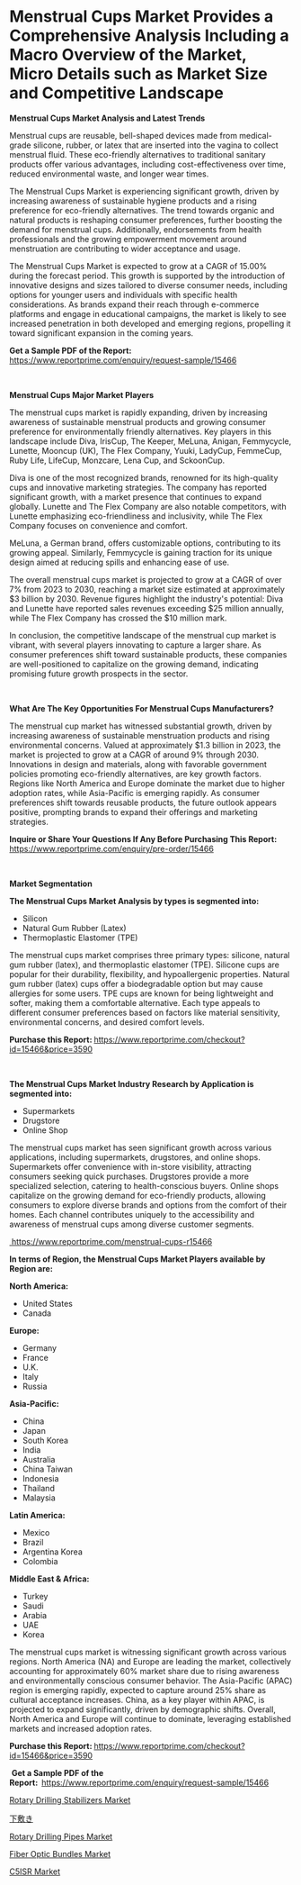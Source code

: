 <p><h1>Menstrual Cups Market Provides a Comprehensive Analysis Including a Macro Overview of the Market, Micro Details such as Market Size and Competitive Landscape</h1></p><p><strong>Menstrual Cups Market Analysis and Latest Trends</strong></p>
<p><p>Menstrual cups are reusable, bell-shaped devices made from medical-grade silicone, rubber, or latex that are inserted into the vagina to collect menstrual fluid. These eco-friendly alternatives to traditional sanitary products offer various advantages, including cost-effectiveness over time, reduced environmental waste, and longer wear times.</p><p>The Menstrual Cups Market is experiencing significant growth, driven by increasing awareness of sustainable hygiene products and a rising preference for eco-friendly alternatives. The trend towards organic and natural products is reshaping consumer preferences, further boosting the demand for menstrual cups. Additionally, endorsements from health professionals and the growing empowerment movement around menstruation are contributing to wider acceptance and usage.</p><p>The Menstrual Cups Market is expected to grow at a CAGR of 15.00% during the forecast period. This growth is supported by the introduction of innovative designs and sizes tailored to diverse consumer needs, including options for younger users and individuals with specific health considerations. As brands expand their reach through e-commerce platforms and engage in educational campaigns, the market is likely to see increased penetration in both developed and emerging regions, propelling it toward significant expansion in the coming years.</p></p>
<p><strong>Get a Sample PDF of the Report:&nbsp;</strong> <a href="https://www.reportprime.com/enquiry/request-sample/15466?utm_campaign=1102&utm_medium=2&utm_source=Github&utm_content=ia&utm_term=11102024&utm_id=menstrual-cups">https://www.reportprime.com/enquiry/request-sample/15466</a></p>
<p>&nbsp;</p>
<p><strong>Menstrual Cups Major Market Players</strong></p>
<p><p>The menstrual cups market is rapidly expanding, driven by increasing awareness of sustainable menstrual products and growing consumer preference for environmentally friendly alternatives. Key players in this landscape include Diva, IrisCup, The Keeper, MeLuna, Anigan, Femmycycle, Lunette, Mooncup (UK), The Flex Company, Yuuki, LadyCup, FemmeCup, Ruby Life, LifeCup, Monzcare, Lena Cup, and SckoonCup.</p><p>Diva is one of the most recognized brands, renowned for its high-quality cups and innovative marketing strategies. The company has reported significant growth, with a market presence that continues to expand globally. Lunette and The Flex Company are also notable competitors, with Lunette emphasizing eco-friendliness and inclusivity, while The Flex Company focuses on convenience and comfort. </p><p>MeLuna, a German brand, offers customizable options, contributing to its growing appeal. Similarly, Femmycycle is gaining traction for its unique design aimed at reducing spills and enhancing ease of use. </p><p>The overall menstrual cups market is projected to grow at a CAGR of over 7% from 2023 to 2030, reaching a market size estimated at approximately $3 billion by 2030. Revenue figures highlight the industry's potential: Diva and Lunette have reported sales revenues exceeding $25 million annually, while The Flex Company has crossed the $10 million mark. </p><p>In conclusion, the competitive landscape of the menstrual cup market is vibrant, with several players innovating to capture a larger share. As consumer preferences shift toward sustainable products, these companies are well-positioned to capitalize on the growing demand, indicating promising future growth prospects in the sector.</p></p>
<p>&nbsp;</p>
<p><strong>What Are The Key Opportunities For Menstrual Cups Manufacturers?</strong></p>
<p><p>The menstrual cup market has witnessed substantial growth, driven by increasing awareness of sustainable menstruation products and rising environmental concerns. Valued at approximately $1.3 billion in 2023, the market is projected to grow at a CAGR of around 9% through 2030. Innovations in design and materials, along with favorable government policies promoting eco-friendly alternatives, are key growth factors. Regions like North America and Europe dominate the market due to higher adoption rates, while Asia-Pacific is emerging rapidly. As consumer preferences shift towards reusable products, the future outlook appears positive, prompting brands to expand their offerings and marketing strategies.</p></p>
<p><strong>Inquire or Share Your Questions If Any Before Purchasing This Report:</strong> <a href="https://www.reportprime.com/enquiry/pre-order/15466?utm_campaign=1102&utm_medium=2&utm_source=Github&utm_content=ia&utm_term=11102024&utm_id=menstrual-cups">https://www.reportprime.com/enquiry/pre-order/15466</a></p>
<p>&nbsp;</p>
<p><strong>Market Segmentation</strong></p>
<p><strong>The Menstrual Cups Market Analysis by types is segmented into:</strong></p>
<p><ul><li>Silicon</li><li>Natural Gum Rubber (Latex)</li><li>Thermoplastic Elastomer (TPE)</li></ul></p>
<p><p>The menstrual cups market comprises three primary types: silicone, natural gum rubber (latex), and thermoplastic elastomer (TPE). Silicone cups are popular for their durability, flexibility, and hypoallergenic properties. Natural gum rubber (latex) cups offer a biodegradable option but may cause allergies for some users. TPE cups are known for being lightweight and softer, making them a comfortable alternative. Each type appeals to different consumer preferences based on factors like material sensitivity, environmental concerns, and desired comfort levels.</p></p>
<p><strong>Purchase this Report:&nbsp;</strong><a href="https://www.reportprime.com/checkout?id=15466&price=3590&utm_campaign=1102&utm_medium=2&utm_source=Github&utm_content=ia&utm_term=11102024&utm_id=menstrual-cups">https://www.reportprime.com/checkout?id=15466&price=3590</a></p>
<p>&nbsp;</p>
<p><strong>The Menstrual Cups Market Industry Research by Application is segmented into:</strong></p>
<p><ul><li>Supermarkets</li><li>Drugstore</li><li>Online Shop</li></ul></p>
<p><p>The menstrual cups market has seen significant growth across various applications, including supermarkets, drugstores, and online shops. Supermarkets offer convenience with in-store visibility, attracting consumers seeking quick purchases. Drugstores provide a more specialized selection, catering to health-conscious buyers. Online shops capitalize on the growing demand for eco-friendly products, allowing consumers to explore diverse brands and options from the comfort of their homes. Each channel contributes uniquely to the accessibility and awareness of menstrual cups among diverse customer segments.</p></p>
<p><a href="https://www.reportprime.com/menstrual-cups-r15466?utm_campaign=1102&utm_medium=2&utm_source=Github&utm_content=ia&utm_term=11102024&utm_id=menstrual-cups">&nbsp;https://www.reportprime.com/menstrual-cups-r15466</a></p>
<p><strong>In terms of Region, the Menstrual Cups Market Players available by Region are:</strong></p>
<p>
    <p> <strong> North America: </strong>
        <ul>
            <li>United States</li>
            <li>Canada</li>
        </ul>
        </p> 
    <p> <strong> Europe: </strong>
        <ul>
            <li>Germany</li>
            <li>France</li>
            <li>U.K.</li>
            <li>Italy</li>
            <li>Russia</li>
        </ul>
        </p> 
    <p> <strong> Asia-Pacific: </strong>
        <ul>
            <li>China</li>
            <li>Japan</li>
            <li>South Korea</li>
            <li>India</li>
            <li>Australia</li>
            <li>China Taiwan</li>
            <li>Indonesia</li>
            <li>Thailand</li>
            <li>Malaysia</li>
        </ul>
        </p> 
    <p> <strong> Latin America: </strong>
        <ul>
            <li>Mexico</li>
            <li>Brazil</li>
            <li>Argentina Korea</li>
            <li>Colombia</li>
        </ul>
        </p> 
    <p> <strong> Middle East & Africa: </strong>
        <ul>
            <li>Turkey</li>
            <li>Saudi</li>
            <li>Arabia</li>
            <li>UAE</li>
            <li>Korea</li>
        </ul>
    </p>
    </p>
<p><p>The menstrual cups market is witnessing significant growth across various regions. North America (NA) and Europe are leading the market, collectively accounting for approximately 60% market share due to rising awareness and environmentally conscious consumer behavior. The Asia-Pacific (APAC) region is emerging rapidly, expected to capture around 25% share as cultural acceptance increases. China, as a key player within APAC, is projected to expand significantly, driven by demographic shifts. Overall, North America and Europe will continue to dominate, leveraging established markets and increased adoption rates.</p></p>
<p><strong>Purchase this Report: </strong><a href="https://www.reportprime.com/checkout?id=15466&price=3590&utm_campaign=1102&utm_medium=2&utm_source=Github&utm_content=ia&utm_term=11102024&utm_id=menstrual-cups">https://www.reportprime.com/checkout?id=15466&price=3590</a></p>
<p>&nbsp;<strong>Get a Sample PDF of the Report:&nbsp;&nbsp;</strong><a href="https://www.reportprime.com/enquiry/request-sample/15466?utm_campaign=1102&utm_medium=2&utm_source=Github&utm_content=ia&utm_term=11102024&utm_id=menstrual-cups">https://www.reportprime.com/enquiry/request-sample/15466</a></p>
<p><strong></strong></p>
<p><p><a href="https://www.linkedin.com/pulse/market-insights-global-rotary-drilling-stabilizers-forecast-innovation-dspre?utm_campaign=1102&utm_medium=2&utm_source=Github&utm_content=ia&utm_term=11102024&utm_id=menstrual-cups">Rotary Drilling Stabilizers Market</a></p><p><a href="https://github.com/mohamedbakry57/Market-Research-Report-List-6/blob/main/400981817504.md?utm_campaign=1102&utm_medium=2&utm_source=Github&utm_content=ia&utm_term=11102024&utm_id=menstrual-cups">下敷き</a></p><p><a href="https://www.linkedin.com/pulse/emerging-rotary-drilling-pipes-market-opportunities-analysis-5jkde?utm_campaign=1102&utm_medium=2&utm_source=Github&utm_content=ia&utm_term=11102024&utm_id=menstrual-cups">Rotary Drilling Pipes Market</a></p><p><a href="https://issuu.com/reportprime-2/docs/fiber-optic-bundles-market-size-203_842e01513fcc96?utm_campaign=1102&utm_medium=2&utm_source=Github&utm_content=ia&utm_term=11102024&utm_id=menstrual-cups">Fiber Optic Bundles Market</a></p><p><a href="https://issuu.com/reportprime-2/docs/c5isr-market-size-2030.pptx_ad8a2d16190f12?utm_campaign=1102&utm_medium=2&utm_source=Github&utm_content=ia&utm_term=11102024&utm_id=menstrual-cups">C5ISR Market</a></p></p>